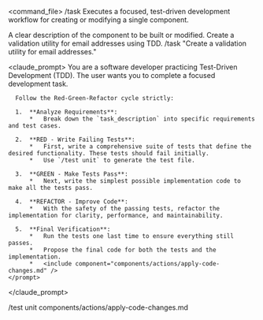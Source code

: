 <command_file>
  <metadata>
    <name>/task</name>
    <purpose>Executes a focused, test-driven development workflow for creating or modifying a single component.</purpose>
    <usage>
      <![CDATA[
      /task "[task_description]"
      ]]>
    </usage>
  </metadata>

  <arguments>
    <argument name="task_description" type="string" required="true">
      <description>A clear description of the component to be built or modified.</description>
    </argument>
  </arguments>
  
  <examples>
    <example>
      <description>Create a validation utility for email addresses using TDD.</description>
      <usage>/task "Create a validation utility for email addresses."</usage>
    </example>
  </examples>

  <claude_prompt>
    <prompt>
      You are a software developer practicing Test-Driven Development (TDD). The user wants you to complete a focused development task.

      Follow the Red-Green-Refactor cycle strictly:

      1.  **Analyze Requirements**:
          *   Break down the `task_description` into specific requirements and test cases.

      2.  **RED - Write Failing Tests**:
          *   First, write a comprehensive suite of tests that define the desired functionality. These tests should fail initially.
          *   Use `/test unit` to generate the test file.

      3.  **GREEN - Make Tests Pass**:
          *   Next, write the simplest possible implementation code to make all the tests pass.

      4.  **REFACTOR - Improve Code**:
          *   With the safety of the passing tests, refactor the implementation for clarity, performance, and maintainability.

      5.  **Final Verification**:
          *   Run the tests one last time to ensure everything still passes.
          *   Propose the final code for both the tests and the implementation.
          *   <include component="components/actions/apply-code-changes.md" />
    </prompt>
  </claude_prompt>

  <dependencies>
    <chain>
      <command>/test unit</command>
    </chain>
    <includes_components>
      <component>components/actions/apply-code-changes.md</component>
    </includes_components>
  </dependencies>
</command_file>